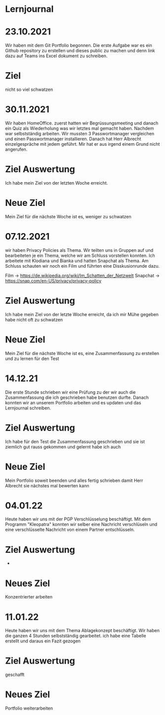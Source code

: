 # Lernjournal
# 23.10.2021
Wir haben mit dem Git Portfolio begonnen. Die erste Aufgabe war es ein Github repository zu erstellen und dieses public zu machen und denn link dazu auf Teams ins Excel dokument zu schreiben.
# Ziel
nicht so viel schwatzen
# 30.11.2021
Wir haben HomeOffice. zuerst hatten wir Begrüssungsmeeting und danach ein Quiz als Wiederholung was wir letztes mal gemacht haben. Nachdem war selbstständig arbeiten. Wir mussten 3 Passwortmanager vergleichen und einen Passwortmanager installieren. Danach hat Herr Albrecht einzelgespräche mit jedem geführt. Mir hat er aus irgend einem Grund nicht angerufen.
# Ziel Auswertung

Ich habe mein Ziel von der letzten Woche erreicht.
# Neue Ziel

Mein Ziel für die nächste Woche ist es, weniger zu schwatzen
# 07.12.2021
wir haben Privacy Policies als Thema. Wir teilten uns in Gruppen auf und bearbeiteten je ein Thema, welche wir am Schluss vorstellen konnten. Ich arbeitete mit Klodiana und Bianka und hatten Snapchat als Thema. Am Schluss schauten wir noch ein Film und führten eine Disskusionrunde dazu.

Film -> https://de.wikipedia.org/wiki/Im_Schatten_der_Netzwelt Snapchat -> https://snap.com/en-US/privacy/privacy-policy
# Ziel Auswertung

Ich habe mein Ziel von der letzte Woche erreicht, da ich mir Mühe gegeben habe nicht oft zu schwatzen
# Neue Ziel

Mein Ziel für die nächste Woche ist es, eine Zusammenfassung zu erstellen und zu lernen für den Test
# 14.12.21
Die erste Stunde schrieben wir eine Prüfung zu der wir auch die Zusammenfassung die ich geschrieben habe benutzen durfte. Danach konnten wir an unserem Portfolio arbeiten und es updaten und das Lernjournal schreiben.
# Ziel Auswertung

Ich habe für den Test die Zusammenfassung geschrieben und sie ist ziemlich gut rauss gekommen und gelernt habe ich auch
# Neue Ziel

Mein Portfolio soweit beenden und alles fertig schrieben damit Herr Albrecht sie nächstes mal bewerten kann
# 04.01.22
Heute haben wir uns mit der PGP Verschlüsselung beschäftigt. Mit dem Programm "Kleopatra" konnten wir selber eine Nachricht verschlüseln und eine verschlüsselte Nachricht von einem Partner entschlüsseln.
# Ziel Auswertung
-
# Neues Ziel
Konzentrierter arbeiten
# 11.01.22
Heute haben wir uns mit dem Thema Ablagekonzept beschäftigt. Wir haben die ganzen 4 Stunden selbstständig gearbeitet. ich habe eine Tabelle erstellt und daraus ein Fazit gezogen
# Ziel Auswertung
geschafft
# Neues Ziel
Portfolio weiterarbeiten
